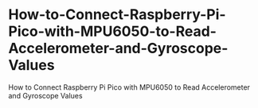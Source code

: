 # How-to-Connect-Raspberry-Pi-Pico-with-MPU6050-to-Read-Accelerometer-and-Gyroscope-Values
How to Connect Raspberry Pi Pico with MPU6050 to Read Accelerometer and Gyroscope Values
